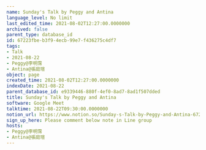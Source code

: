 ```yaml
---
name: Sunday's Talk by Peggy and Antina
language_level: No limit
last_edited_time: 2021-08-02T12:27:00.0000000
archived: false
parent_type: database_id
id: 67223fbe-b3f9-4ecb-99e7-f436275c4df7
tags:
- Talk
- 2021-08-22
- Peggy@李明霈
- Antina@張庭瑄
object: page
created_time: 2021-08-02T12:27:00.0000000
indexDate: 2021-08-22
parent_database_id: e9339446-880f-4ef0-8ad7-8ad1f507dded
title: Sunday's Talk by Peggy and Antina
software: Google Meet
talktime: 2021-08-22T09:30:00.0000000
notion_url: https://www.notion.so/Sunday-s-Talk-by-Peggy-and-Antina-67223fbeb3f94ecb99e7f436275c4df7
sign_up_here: Please comment below note in Line group
hosts:
- Peggy@李明霈
- Antina@張庭瑄
---
```







